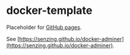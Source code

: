 # docker-template

Placeholder for [GitHub pages](https://pages.github.com/).

See [https://senzing.github.io/docker-adminer](https://senzing.github.io/docker-adminer).
